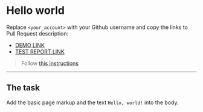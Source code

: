 # Hello world
Replace `<your_account>` with your Github username and copy the links to Pull Request description:
- [DEMO LINK](https://dmytro-popovych.github.io/layout_hello-world/)
- [TEST REPORT LINK](https://dmytro-popovych.github.io/layout_hello-world/report/html_report/)

> Follow [this instructions](https://mate-academy.github.io/layout_task-guideline/#how-to-solve-the-layout-tasks-on-github)
___

## The task 
Add the basic page markup and the text `Hello, world!` into the body.
